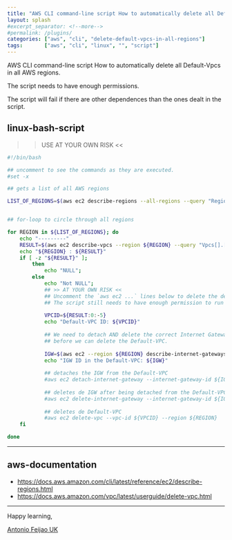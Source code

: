 ```yaml
---
title: "AWS CLI command-line script How to automatically delete all Default-Vpcs in all AWS regions"
layout: splash
#excerpt_separator: <!--more-->
#permalink: /plugins/
categories: ["aws", "cli", "delete-default-vpcs-in-all-regions"]
tags:       ["aws", "cli", "linux", "", "script"]
---
```


AWS CLI command-line script How to automatically delete all Default-Vpcs in all AWS regions.

The script needs to have enough permissions.

The script will fail if there are other dependences than the ones dealt in the script.


## linux-bash-script

>> USE AT YOUR OWN RISK <<

```bash
#!/bin/bash

## uncomment to see the commands as they are executed.
#set -x

## gets a list of all AWS regions

LIST_OF_REGIONS=$(aws ec2 describe-regions --all-regions --query "Regions[].{Name:RegionName}" --output text)


## for-loop to circle through all regions

for REGION in ${LIST_OF_REGIONS}; do
    echo "---------"
    RESULT=$(aws ec2 describe-vpcs --region ${REGION} --query "Vpcs[].[VpcId,IsDefault]" --output text 2>/dev/null)
    echo "${REGION} : ${RESULT}"
    if [ -z "${RESULT}" ];
        then
            echo "NULL";
        else
            echo "Not NULL";
            ## >> AT YOUR OWN RISK <<
            ## Uncomment the `aws ec2 ...` lines below to delete the default VPC in all regions.
            ## The script still needs to have enough permission to run the commands.
            
            VPCID=${RESULT:0:-5}
            echo "Default-VPC ID: ${VPCID}"
            
            ## We need to detach AND delete the correct Internet Gateway (IGW),
            ## before we can delete the Default-VPC.
            
            IGW=$(aws ec2 --region ${REGION} describe-internet-gateways --filters "Name=attachment.vpc-id,Values=${VPCID}" --query 'InternetGateways[].InternetGatewayId' --output text)
            echo "IGW ID in the Default-VPC: ${IGW}"
            
            ## detaches the IGW from the Default-VPC
            #aws ec2 detach-internet-gateway --internet-gateway-id ${IGW} --vpc-id ${VPCID} --region ${REGION}
            
            ## deletes de IGW after being detached from the Default-VPC
            #aws ec2 delete-internet-gateway --internet-gateway-id ${IGW} --region ${REGION}
            
            ## deletes de Default-VPC
            #aws ec2 delete-vpc --vpc-id ${VPCID} --region ${REGION} 
    fi

done
```

---

## aws-documentation

* <https://docs.aws.amazon.com/cli/latest/reference/ec2/describe-regions.html>
* <https://docs.aws.amazon.com/vpc/latest/userguide/delete-vpc.html>


---

Happy learning,

[Antonio Feijao UK](https://www.antoniofeijao.com/)
